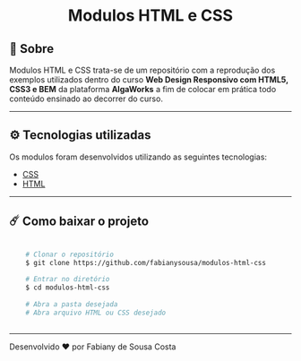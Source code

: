 <h1 align="center">
    Modulos HTML e CSS
</h1>

## 📑 Sobre

Modulos HTML e CSS trata-se de um repositório com a reprodução  dos exemplos utilizados dentro do curso **Web Design Responsivo com HTML5, CSS3 e BEM** da plataforma **AlgaWorks** a fim de colocar em prática todo conteúdo ensinado ao decorrer do curso.

---

## ⚙️ Tecnologias utilizadas

Os modulos foram desenvolvidos utilizando as seguintes tecnologias:

- [CSS](https://devdocs.io/css/)
- [HTML](https://devdocs.io/html/)

---

## ☄️ Como baixar o projeto

```bash

    # Clonar o repositório
    $ git clone https://github.com/fabianysousa/modulos-html-css
    
    # Entrar no diretório
    $ cd modulos-html-css
    
    # Abra a pasta desejada
    # Abra arquivo HTML ou CSS desejado
    
```
---

Desenvolvido ❤️ por Fabiany de Sousa Costa
